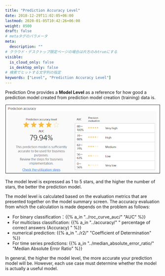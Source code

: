 ```yaml
---
title: "Prediction Accuracy Level"
date: 2018-12-29T11:02:05+06:00
lastmod: 2020-01-05T10:42:26+06:00
weight: 8500
draft: false
# metaタグのパラメータ
meta:
  description: ""
# クラウド・デスクトップ限定ページの場合は片方のみtrueにする
visible:
  is_cloud_only: false
  is_desktop_only: false
# 検索でヒットする文字列の指定
keywords: ["Level", "Prediction Accuracy Level"]
---
```


Prediction One provides a **Model Level** as a reference for how good a prediction model created from prediction model creation (training) data is.

![](../img_en/t_slide1.png)

The model level is expressed as 1 to 5 stars, and the higher the number of stars, the better the prediction model.

The model level is calculated based on the evaluation metrics that are presented together on the model summary screen. The accuracy evaluation from which the calculation is made depends on the problem as follows:

- For binary classification：{{% a_in "../roc_curve_auc/" "AUC" %}}
- For multiclass classification: {{% a_in "../accuracy/" " percentage of correct answers (Accuracy) " %}}
- numerical prediction: {{% a_in "../r2/" "Coefficient of Determination" %}}
- For time series predictions: {{% a_in "../median_absolute_error_ratio/" "Median Absolute Error Ratio" %}}

In general, the higher the model level, the more accurate your prediction model will be.
However, each use case must determine whether the model is actually a useful model.
